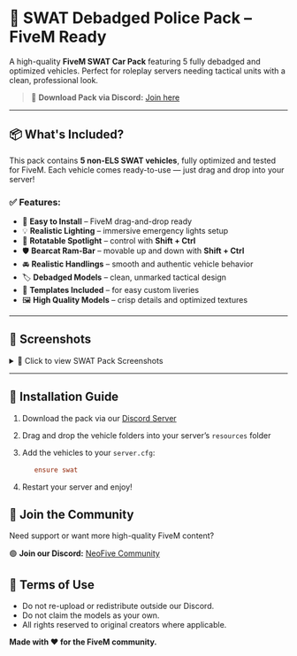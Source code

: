 # 🚓 SWAT Debadged Police Pack – FiveM Ready

A high-quality **FiveM SWAT Car Pack** featuring 5 fully debadged and optimized vehicles. Perfect for roleplay servers needing tactical units with a clean, professional look.

> 🔗 **Download Pack via Discord:** [Join here](https://discord.gg/B9AXxWQUd5)

---

## 📦 What's Included?

This pack contains **5 non-ELS SWAT vehicles**, fully optimized and tested for FiveM. Each vehicle comes ready-to-use — just drag and drop into your server!

### ✅ Features:
- 🔧 **Easy to Install** – FiveM drag-and-drop ready
- 💡 **Realistic Lighting** – immersive emergency lights setup
- 🚨 **Rotatable Spotlight** – control with **Shift + Ctrl**
- 🛡️ **Bearcat Ram-Bar** – movable up and down with **Shift + Ctrl**
- 🚘 **Realistic Handlings** – smooth and authentic vehicle behavior
- 🏷️ **Debadged Models** – clean, unmarked tactical design
- 📐 **Templates Included** – for easy custom liveries
- 🖼️ **High Quality Models** – crisp details and optimized textures

---

## 📸 Screenshots
<details>
  <summary>📸 Click to view SWAT Pack Screenshots</summary>
![SWAT 1](images/Swat1.jpg)
![SWAT 2](images/Swat2.jpg)
![SWAT 3](images/Swat3.jpg)
![SWAT 4](images/Swat4.jpg)
![SWAT 5](images/Swat5.jpg)
</details>

---

## 🚀 Installation Guide

1. Download the pack via our [Discord Server](https://discord.gg/B9AXxWQUd5)
2. Drag and drop the vehicle folders into your server’s `resources` folder
3. Add the vehicles to your `server.cfg`:
   ```cfg
      ensure swat
   ````

4. Restart your server and enjoy!


## 📢 Join the Community

Need support or want more high-quality FiveM content?

🟢 **Join our Discord:** [NeoFive Community](https://discord.gg/B9AXxWQUd5)



## 🛑 Terms of Use

* Do not re-upload or redistribute outside our Discord.
* Do not claim the models as your own.
* All rights reserved to original creators where applicable.



**Made with ❤️ for the FiveM community.**
